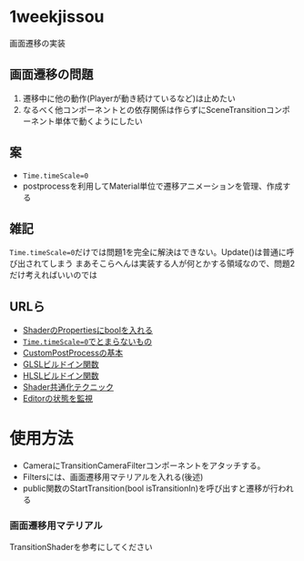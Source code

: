 # 1weekjissou
 
画面遷移の実装

## 画面遷移の問題
1. 遷移中に他の動作(Playerが動き続けているなど)は止めたい
2. なるべく他コンポーネントとの依存関係は作らずにSceneTransitionコンポーネント単体で動くようにしたい

## 案
- `Time.timeScale=0`
- postprocessを利用してMaterial単位で遷移アニメーションを管理、作成する

## 雑記

`Time.timeScale=0`だけでは問題1を完全に解決はできない。Update()は普通に呼び出されてしまう
まあそこらへんは実装する人が何とかする領域なので、問題2だけ考えればいいのでは

## URLら

- [ShaderのPropertiesにboolを入れる](https://docs.unity3d.com/Manual/SL-Properties.html)
- [`Time.timeScale=0`でとまらないもの](https://tech.pjin.jp/blog/2016/12/20/unity_skill_7/)
- [CustomPostProcessの基本](https://qiita.com/Hirai0827/items/4946ee4b8b52d6f1da27)
- [GLSLビルドイン関数](https://qiita.com/edo_m18/items/71f6064f3355be7e4f45)
- [HLSLビルドイン関数](https://docs.microsoft.com/ja-jp/previous-versions/direct-x/bb509611(v=vs.85)?redirectedfrom=MSDN)
- [Shader共通化テクニック](https://light11.hatenadiary.com/entry/2019/01/20/013748)
- [Editorの状態を監視](https://kan-kikuchi.hatenablog.com/entry/playModeStateChanged)

# 使用方法
- CameraにTransitionCameraFilterコンポーネントをアタッチする。
- Filtersには、画面遷移用マテリアルを入れる(後述)
- public関数のStartTransition(bool isTransitionIn)を呼び出すと遷移が行われる

### 画面遷移用マテリアル
TransitionShaderを参考にしてください

